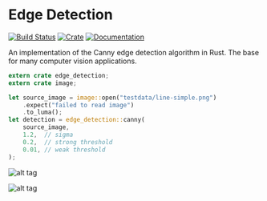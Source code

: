 Edge Detection
==============
[![Build Status](https://github.com/polyfloyd/edge-detection-rs/workflows/CI/badge.svg)](https://github.com/polyfloyd/edge-detection-rs/actions)
[![Crate](https://img.shields.io/crates/v/edge-detection.svg)](https://crates.io/crates/edge-detection)
[![Documentation](https://docs.rs/edge-detection/badge.svg)](https://docs.rs/edge-detection/)

An implementation of the Canny edge detection algorithm in Rust. The base for
many computer vision applications.

```rust
extern crate edge_detection;
extern crate image;

let source_image = image::open("testdata/line-simple.png")
    .expect("failed to read image")
    .to_luma();
let detection = edge_detection::canny(
    source_image,
    1.2,  // sigma
    0.2,  // strong threshold
    0.01, // weak threshold
);
```

![alt tag](https://raw.githubusercontent.com/polyfloyd/edge-detection-rs/master/media/demo-circle.png "Circle")

![alt tag](https://raw.githubusercontent.com/polyfloyd/edge-detection-rs/master/media/demo-peppers.png "Peppers")
